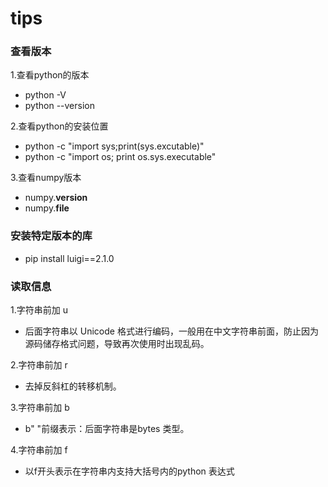 # tips
### 查看版本
1.查看python的版本
-  python -V
-  python --version

2.查看python的安装位置
- python -c "import sys;print(sys.excutable)"
- python -c "import os; print os.sys.executable"

3.查看numpy版本
- numpy.__version__
- numpy.__file__
### 安装特定版本的库
- pip install luigi==2.1.0
### 读取信息
1.字符串前加 u
- 后面字符串以 Unicode 格式进行编码，一般用在中文字符串前面，防止因为源码储存格式问题，导致再次使用时出现乱码。

2.字符串前加 r
- 去掉反斜杠的转移机制。

3.字符串前加 b
- b" "前缀表示：后面字符串是bytes 类型。

4.字符串前加 f
- 以f开头表示在字符串内支持大括号内的python 表达式

